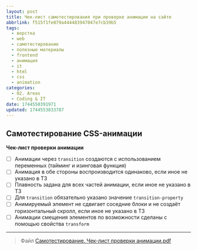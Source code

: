 ```yaml
---
layout: post
title: Чек-лист самотестирования при проверке анимации на сайте
abbrlink: f515f1fe079a444483947047e7cb39b5
tags:
  - верстка
  - web
  - самотестирование
  - полезные материалы
  - frontend
  - анимация
  - it
  - html
  - css
  - animation
categories:
  - 02. Areas
  - Coding & IT
date: 1744550391971
updated: 1744553833787
---
```


## Самотестирование CSS-анимации

**Чек-лист проверки анимации**

- [ ] Анимации через `transition` создаются с использованием переменных (тайминг и изинговая функция)
- [ ] Анимация в обе стороны воспроизводится одинаково, если иное не указано в ТЗ
- [ ] Плавность задана для всех частей анимации, если иное не указано в ТЗ
- [ ] Для `transition` обязательно указано значение `transition-property`
- [ ] Анимируемый элемент не сдвигает соседние блоки и не создаёт горизонтальный скролл, если иное не указано в ТЗ
- [ ] Анимации смещения элементов по возможности сделаны с помощью свойства `transform`

***

> Файл
> [Самотестирование. Чек-лист проверки анимации.pdf](/resources/b588b4111cba4ff6a58976513e61f9f1.pdf)

